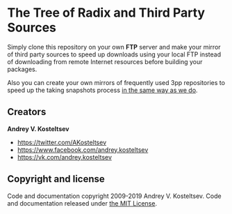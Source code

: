 

The Tree of Radix and Third Party Sources
=========================================

Simply clone this repository on your own **FTP** server and make your mirror
of third party sources to speed up downloads using your local FTP instead of
downloading from remote Internet resources before building your packages.

Also you can create your own mirrors of frequently used 3pp repositories
to speed up the taking snapshots process [in the same way as we do](http://git.radix.pro/).


Creators
--------

**Andrey V. Kosteltsev**

* <https://twitter.com/AKosteltsev>
* <https://www.facebook.com/andrey.kosteltsev>
* <https://vk.com/andrey.kosteltsev>


Copyright and license
---------------------

Code and documentation copyright 2009-2019 Andrey V. Kosteltsev.
Code and documentation released under [the MIT License](LICENSE).
